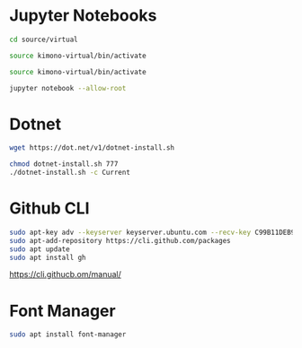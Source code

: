 # Jupyter Notebooks 
```sh 
cd source/virtual 

source kimono-virtual/bin/activate 

source kimono-virtual/bin/activate

jupyter notebook --allow-root

```

# Dotnet 
```sh
wget https://dot.net/v1/dotnet-install.sh  

chmod dotnet-install.sh 777
./dotnet-install.sh -c Current              

``` 
# Github CLI
```sh
sudo apt-key adv --keyserver keyserver.ubuntu.com --recv-key C99B11DEB97541F0
sudo apt-add-repository https://cli.github.com/packages
sudo apt update
sudo apt install gh

``` 

https://cli.githucb.om/manual/ 

# Font Manager
```sh
sudo apt install font-manager

```
